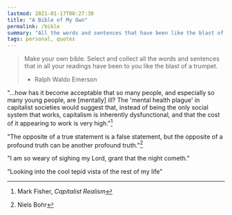 ```yaml
---
lastmod: 2021-01-17T00:27:30
title: "A Bible of My Own"
permalink: /bible
summary: "All the words and sentences that have been like the blast of a trumpet"
tags: personal, quotes
---
```


>Make your own bible. Select and collect all the words and sentences that in all your readings have been to you like the blast of a trumpet.
>- Ralph Waldo Emerson

"...how has it become acceptable that so many people, and especially so many young people, are [mentally] ill? The 'mental health plague' in capitalist societies would suggest that, instead of being the only social system that works, capitalism is inherently dysfunctional, and that the cost of it appearing to work is very high."[^1]

"The opposite of a true statement is a false statement, but the opposite of a profound truth can be another profound truth."[^2]

"I am so weary of sighing my Lord, grant that the night cometh."

"Looking into the cool tepid vista of the rest of my life"

[^1]: Mark Fisher, _Capitalist Realism_
[^2]:Niels Bohr
